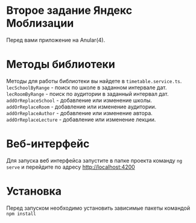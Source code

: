# Второе задание Яндекс Моблизации
Перед вами приложение на Anular(4).

# Методы библиотеки
Методы для работы библиотеки вы найдете в `timetable.service.ts`.  
`lecSchoolByRange` - поиск по школе в заданном интервале дат.  
`lecRoomByRange` - поиск по аудитории в заданный интервал дат.  
`addOrReplaceSchool` - добавление или изменение школы.  
`addOrReplaceRoom` - добавление или изменение аудитории.  
`addOrReplaceAuthor` - добавление или изменение автора.  
`addOrReplaceLecture` - добавление или изменение лекции.  

# Веб-интерфейс
Для запуска веб интерфейса запустите в папке проекта команду `ng serve` и перейдите 
по адресу [http://localhost:4200](http://localhost:4200)

# Установка
Перед запуском необходимо установить зависимые пакеты командой `npm install`
